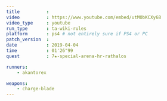 ```yaml
---
title          :
video          : https://www.youtube.com/embed/utMObKCXy68
video_type     : youtube
run_type       : ta-wiki-rules
platform       : ps4 # not entirely sure if PS4 or PC
patch_version  :
date           : 2019-04-04
time           : 01'26"99
quest          : 7★-special-arena-hr-rathalos

runners:
    - akantorex

weapons:
    - charge-blade
---
```

